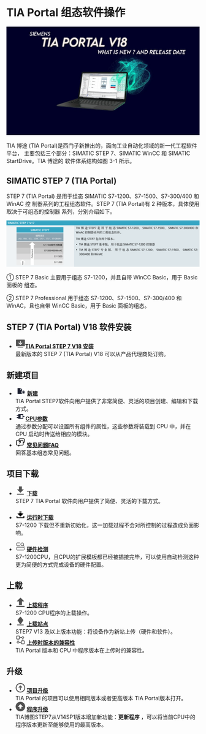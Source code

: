 
# TIA Portal 组态软件操作

![alt text](image-2.png)

TIA 博途 (TIA Portal)是西门子新推出的，面向工业自动化领域的新一代工程软件平台，
主要包括三个部分：SIMATIC STEP 7、SIMATIC WinCC 和 SIMATIC StartDrive。TIA 博途的
软件体系结构如图 3-1 所示。


## SIMATIC STEP 7 (TIA Portal) 

STEP 7 (TIA Portal) 是用于组态 SIMATIC S7-1200、S7-1500、S7-300/400 和 WinAC 控
制器系列的工程组态软件。STEP 7 (TIA Portal)有 2 种版本，具体使用取决于可组态的控制器
系列，分别介绍如下。

![alt text](image-3.png)

① STEP 7 Basic 主要用于组态 S7-1200，并且自带 WinCC Basic，用于 Basic 面板的 
组态。

② STEP 7 Professional 用于组态 S7-1200、S7-1500、S7-300/400 和 WinAC，且也自带
WinCC Basic，用于 Basic 面板的组态。

## STEP 7 (TIA Portal) V18 软件安装

<div class="grid cards" markdown>

- ![alt text](<./icon/安装 (3).png>)__[TIA Portal STEP 7 V18 安装]__ <br> 最新版本的 STEP 7 (TIA Portal) V18 可以从产品代理商处订购。

</div>

## 新建项目

<div class="grid cards" markdown>

- ![](../../01-resource/source/Blue%20grey/26x22/New.png) __[新建]__ <br> TIA Portal STEP7软件向用户提供了非常简便、灵活的项目创建、编辑和下载方式。
- ![](../../01-resource/source/Blue%20grey/26x22/PLC_code.png)__[CPU参数]__ <br> 通过参数分配可以设置所有组件的属性，这些参数将装载到 CPU 中，并在 CPU 启动时传送给相应的模块。
- ![alt text](./icon/反馈faqs.png) __[常见问题FAQ]__  <br>   回答基本组态常见问题。
  
</div>


## 项目下载

<div class="grid cards" markdown>

 - ![alt text](./icon/下载.png) __[下载]__ <br> STEP 7 TIA Portal 软件向用户提供了简便、灵活的下载方式。

 - ![](./icon/下载%20(3).png) __[运行时下载]__ <br> S7-1200 下载但不重新初始化，这一加载过程不会对所控制的过程造成负面影响。

 - ![alt text](./icon/tab_硬件检测_EN.png) __[硬件检测]__   <br> S7-1200CPU，且CPU的扩展模板都已经被插接完毕，可以使用自动检测这种更为简便的方式完成设备的硬件配置。

</div>

## 上载

<div class="grid cards" markdown>

- ![alt text](./icon/上载.png) __[上载程序]__ <br> S7-1200 CPU程序的上载操作。
- ![alt text](./icon/站点.png) __[上载站点]__ <br> STEP7 V13 及以上版本功能：将设备作为新站上传（硬件和软件）。
- ![alt text](./icon/兼容性.png) __[上传时版本的兼容性]__ <br> TIA Portal 版本和 CPU 中程序版本在上传时的兼容性。

</div>

## 升级

<div class="grid cards" markdown>

- ![alt text](./icon/upgrade.png) __[项目升级]__ <br> TIA Portal 的项目可以使用相同版本或者更高版本 TIA Portal版本打开。
- ![alt text](./icon/程序升级.png) __[程序升级]__ <br> TIA博图STEP7从V14SP1版本增加新功能：**更新程序** ，可以将当前CPU中的程序版本更新至能够使用的最高版本。

</div>

 [TIA Portal STEP 7 V18 安装]: ../install.md
 [新建]: ./01-New_Project.md
 [CPU参数]: ./02-CPU_Properties.md
 [常见问题FAQ]: ./03-ConfigFAQ.md
 [下载]: ./04-Download.md
 [运行时下载]: ./05-download_run.md
 [硬件检测]: ./06-detect_hardware.md
 [上载程序]: ./07-upload_program.md
 [上载站点]: ./08-upload_station.md
 [上传时版本的兼容性]: ./09-upload_compatibility.md
 [项目升级]: ./10-update.md
 [程序升级]: ./11-Program_Update.md